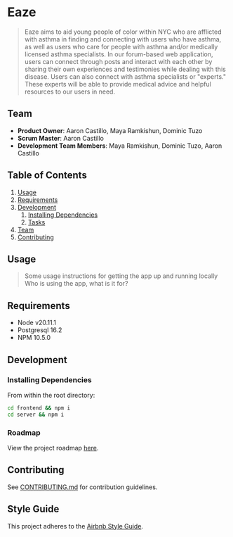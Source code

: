 # Eaze

> Eaze aims to aid young people of color within NYC who are afflicted with asthma in finding and connecting with users who have asthma, as well as users who care for people with asthma and/or medically licensed asthma specialists. In our forum-based web application, users can connect through posts and interact with each other by sharing their own experiences and testimonies while dealing with this disease. Users can also connect with asthma specialists or "experts." These experts will be able to provide medical advice and helpful resources to our users in need.

## Team

- **Product Owner**: Aaron Castillo, Maya Ramkishun, Dominic Tuzo
- **Scrum Master**: Aaron Castillo
- **Development Team Members**: Maya Ramkishun, Dominic Tuzo, Aaron Castillo

## Table of Contents

1. [Usage](#Usage)
1. [Requirements](#requirements)
1. [Development](#development)
   1. [Installing Dependencies](#installing-dependencies)
   1. [Tasks](#tasks)
1. [Team](#team)
1. [Contributing](#contributing)

## Usage

> Some usage instructions for getting the app up and running locally
> Who is using the app, what is it for?

## Requirements

- Node v20.11.1
- Postgresql 16.2
- NPM 10.5.0

## Development

### Installing Dependencies

From within the root directory:

```sh
cd frontend && npm i
cd server && npm i
```

### Roadmap

View the project roadmap [here](https://github.com/orgs/Wheeze-Watchers/projects/1).

## Contributing

See [CONTRIBUTING.md](CONTRIBUTING.md) for contribution guidelines.

## Style Guide

This project adheres to the [Airbnb Style Guide](https://github.com/airbnb/javascript).
